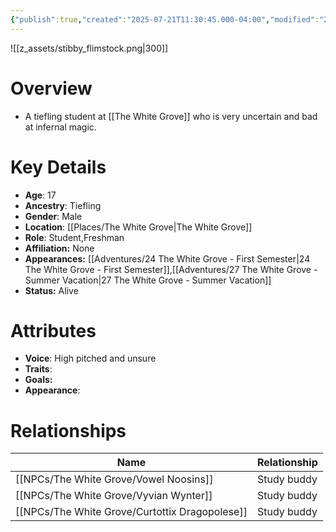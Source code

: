 ```yaml
---
{"publish":true,"created":"2025-07-21T11:30:45.000-04:00","modified":"2025-10-22T09:32:42.025-04:00","published":"2025-10-22T09:32:42.025-04:00","cssclasses":"","Age":"17","Ancestry":"Tiefling","Gender":"Male","Location":["[[Places/The White Grove]]"],"Role":["Student","Freshman"],"Affiliation":["None"],"Appearances":["[[24 The White Grove - First Semester]]","[[27 The White Grove - Summer Vacation]]"],"Status":"Alive","Authors":["Jordan"]}
---
```


![[z_assets/stibby_flimstock.png|300]]

# Overview
- A tiefling student at [[The White Grove]] who is very uncertain and bad at infernal magic.

# Key Details
- **Age**: 17
- **Ancestry**: Tiefling
- **Gender**: Male
- **Location**: [[Places/The White Grove\|The White Grove]]
- **Role**: Student,Freshman
- **Affiliation:** None
- **Appearances:** [[Adventures/24 The White Grove - First Semester\|24 The White Grove - First Semester]],[[Adventures/27 The White Grove - Summer Vacation\|27 The White Grove - Summer Vacation]]
- **Status:** Alive

# Attributes
- **Voice**: High pitched and unsure
- **Traits**: 
- **Goals:** 
- **Appearance**: 

# Relationships

| Name                      | Relationship |
| ------------------------- | ------------ |
| [[NPCs/The White Grove/Vowel Noosins]]         | Study buddy  |
| [[NPCs/The White Grove/Vyvian Wynter]]         | Study buddy  |
| [[NPCs/The White Grove/Curtottix Dragopolese]] | Study buddy  |

